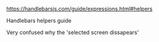 https://handlebarsjs.com/guide/expressions.html#helpers



Handlebars helpers guide

Very confused why the 'selected screen dissapears'